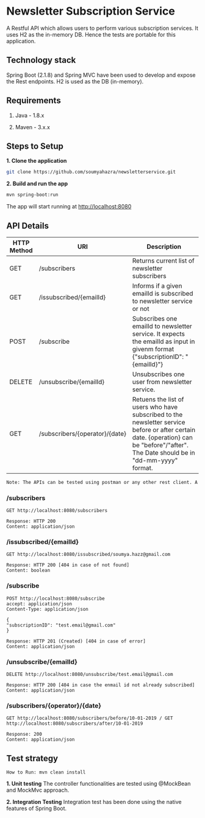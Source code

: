 # Newsletter Subscription Service

A Restful API which allows users to perform various subscription services. It uses H2 as the in-memory DB. Hence the tests are portable for this application.

## Technology stack

Spring Boot (2.1.8) and Spring MVC have been used to develop and expose the Rest endpoints. H2 is used as the DB (in-memory).

## Requirements

1. Java - 1.8.x

2. Maven - 3.x.x

## Steps to Setup

**1. Clone the application**

```bash
git clone https://github.com/soumyahazra/newsletterservice.git
```

**2. Build and run the app**

```bash
mvn spring-boot:run
```

The app will start running at <http://localhost:8080>

## API Details

| HTTP Method | URI	| Description |
| ------------- | ------------- | ------------------------ |
|GET | /subscribers | Returns current list of newsletter subscribers |
|GET | /issubscribed/{emailId} | Informs if a given emailId is subscribed to newsletter service or not |
|POST | /subscribe | Subscribes one emailId to newsletter service. It expects the emailId as input in givenm format {"subscriptionID": "{emailId}"} |
|DELETE | /unsubscribe/{emailId} | Unsubscribes one user from newsletter service. |
|GET | /subscribers/{operator}/{date} | Retuens the list of users who have subscribed to the newsletter service before or after certain date. {operation} can be "before"/"after". The Date should be in "dd-mm-yyyy" format. |

```bash
Note: The APIs can be tested using postman or any other rest client. A sample request JSON (Newsletter.postman_collection.json) is available in the repo for ready reference which can directly be imported to postman.
```

### /subscribers
```
GET http://localhost:8080/subscribers

Response: HTTP 200
Content: application/json
```

### /issubscribed/{emailId}
```
GET http://localhost:8080/issubscribed/soumya.hazz@gmail.com

Response: HTTP 200 [404 in case of not found]
Content: boolean
```

### /subscribe
```
POST http://localhost:8080/subscribe
accept: application/json
Content-Type: application/json

{
"subscriptionID": "test.email@gmail.com"
}

Response: HTTP 201 (Created) [404 in case of error]
Content: application/json
```

### /unsubscribe/{emailId}
```
DELETE http://localhost:8080/unsubscribe/test.email@gmail.com

Response: HTTP 200 [404 in case the enmail id not already subscribed]
Content: application/json
```

### /subscribers/{operator}/{date}
```
GET http://localhost:8080/subscribers/before/10-01-2019 / GET http://localhost:8080/subscribers/after/10-01-2019

Response: 200
Content: application/json
```

## Test strategy

```
How to Run: mvn clean install
```

**1. Unit testing**
The controller functionalities are tested using @MockBean and MockMvc approach.

**2. Integration Testing**
Integration test has been done using the native features of Spring Boot.


